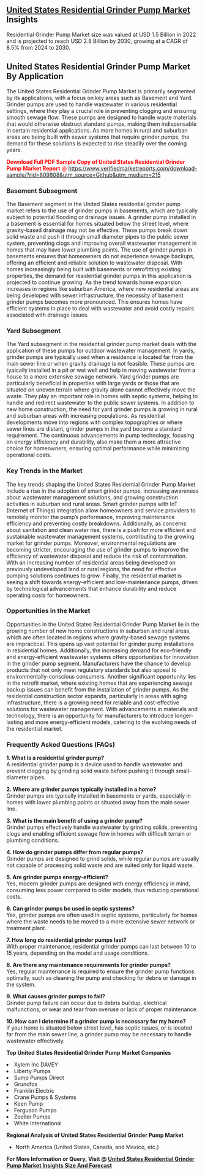 <h2><a href="https://www.verifiedmarketreports.com/download-sample/?rid=809808&amp;utm_source=Github&amp;utm_medium=215" target="_blank">United States Residential Grinder Pump Market</a> Insights</h2><p>Residential Grinder Pump Market size was valued at USD 1.5 Billion in 2022 and is projected to reach USD 2.8 Billion by 2030, growing at a CAGR of 8.5% from 2024 to 2030.</p><p><h2>United States Residential Grinder Pump Market By Application</h2><p>The United States Residential Grinder Pump Market is primarily segmented by its applications, with a focus on key areas such as Basement and Yard. Grinder pumps are used to handle wastewater in various residential settings, where they play a crucial role in preventing clogging and ensuring smooth sewage flow. These pumps are designed to handle waste materials that would otherwise obstruct standard pumps, making them indispensable in certain residential applications. As more homes in rural and suburban areas are being built with sewer systems that require grinder pumps, the demand for these solutions is expected to rise steadily over the coming years. <p><span class=""><span style="color: #ff0000;"><strong>Download Full PDF Sample Copy of United States Residential Grinder Pump Market Report</strong> @ </span><a href="https://www.verifiedmarketreports.com/download-sample/?rid=809808&amp;utm_source=Github&amp;utm_medium=215" target="_blank">https://www.verifiedmarketreports.com/download-sample/?rid=809808&amp;utm_source=Github&amp;utm_medium=215</a></span></p></p><h3>Basement Subsegment</h3><p>The Basement segment in the United States residential grinder pump market refers to the use of grinder pumps in basements, which are typically subject to potential flooding or drainage issues. A grinder pump installed in a basement is essential for homes situated below the street level, where gravity-based drainage may not be effective. These pumps break down solid waste and push it through small diameter pipes to the public sewer system, preventing clogs and improving overall wastewater management in homes that may have lower plumbing points. The use of grinder pumps in basements ensures that homeowners do not experience sewage backups, offering an efficient and reliable solution to wastewater disposal. With homes increasingly being built with basements or retrofitting existing properties, the demand for residential grinder pumps in this application is projected to continue growing. As the trend towards home expansion increases in regions like suburban America, where new residential areas are being developed with sewer infrastructure, the necessity of basement grinder pumps becomes more pronounced. This ensures homes have efficient systems in place to deal with wastewater and avoid costly repairs associated with drainage issues.</p><h3>Yard Subsegment</h3><p>The Yard subsegment in the residential grinder pump market deals with the application of these pumps for outdoor wastewater management. In yards, grinder pumps are typically used when a residence is located far from the main sewer line or when gravity drainage is not feasible. These pumps are typically installed in a pit or wet well and help in moving wastewater from a house to a more extensive sewage network. Yard grinder pumps are particularly beneficial in properties with large yards or those that are situated on uneven terrain where gravity alone cannot effectively move the waste. They play an important role in homes with septic systems, helping to handle and redirect wastewater to the public sewer systems. In addition to new home construction, the need for yard grinder pumps is growing in rural and suburban areas with increasing populations. As residential developments move into regions with complex topographies or where sewer lines are distant, grinder pumps in the yard become a standard requirement. The continuous advancements in pump technology, focusing on energy efficiency and durability, also make them a more attractive choice for homeowners, ensuring optimal performance while minimizing operational costs.</p><h3>Key Trends in the Market</h3><p>The key trends shaping the United States Residential Grinder Pump Market include a rise in the adoption of smart grinder pumps, increasing awareness about wastewater management solutions, and growing construction activities in suburban and rural areas. Smart grinder pumps with IoT (Internet of Things) integration allow homeowners and service providers to remotely monitor the pump’s performance, improving maintenance efficiency and preventing costly breakdowns. Additionally, as concerns about sanitation and clean water rise, there is a push for more efficient and sustainable wastewater management systems, contributing to the growing market for grinder pumps. Moreover, environmental regulations are becoming stricter, encouraging the use of grinder pumps to improve the efficiency of wastewater disposal and reduce the risk of contamination. With an increasing number of residential areas being developed on previously undeveloped land or rural regions, the need for effective pumping solutions continues to grow. Finally, the residential market is seeing a shift towards energy-efficient and low-maintenance pumps, driven by technological advancements that enhance durability and reduce operating costs for homeowners.</p><h3>Opportunities in the Market</h3><p>Opportunities in the United States Residential Grinder Pump Market lie in the growing number of new home constructions in suburban and rural areas, which are often located in regions where gravity-based sewage systems are impractical. This opens up vast potential for grinder pump installations in residential homes. Additionally, the increasing demand for eco-friendly and energy-efficient wastewater systems offers opportunities for innovation in the grinder pump segment. Manufacturers have the chance to develop products that not only meet regulatory standards but also appeal to environmentally-conscious consumers. Another significant opportunity lies in the retrofit market, where existing homes that are experiencing sewage backup issues can benefit from the installation of grinder pumps. As the residential construction sector expands, particularly in areas with aging infrastructure, there is a growing need for reliable and cost-effective solutions for wastewater management. With advancements in materials and technology, there is an opportunity for manufacturers to introduce longer-lasting and more energy-efficient models, catering to the evolving needs of the residential market.</p><h3>Frequently Asked Questions (FAQs)</h3><p><b>1. What is a residential grinder pump?</b><br>A residential grinder pump is a device used to handle wastewater and prevent clogging by grinding solid waste before pushing it through small-diameter pipes.</p><p><b>2. Where are grinder pumps typically installed in a home?</b><br>Grinder pumps are typically installed in basements or yards, especially in homes with lower plumbing points or situated away from the main sewer line.</p><p><b>3. What is the main benefit of using a grinder pump?</b><br>Grinder pumps effectively handle wastewater by grinding solids, preventing clogs and enabling efficient sewage flow in homes with difficult terrain or plumbing conditions.</p><p><b>4. How do grinder pumps differ from regular pumps?</b><br>Grinder pumps are designed to grind solids, while regular pumps are usually not capable of processing solid waste and are suited only for liquid waste.</p><p><b>5. Are grinder pumps energy-efficient?</b><br>Yes, modern grinder pumps are designed with energy efficiency in mind, consuming less power compared to older models, thus reducing operational costs.</p><p><b>6. Can grinder pumps be used in septic systems?</b><br>Yes, grinder pumps are often used in septic systems, particularly for homes where the waste needs to be moved to a more extensive sewer network or treatment plant.</p><p><b>7. How long do residential grinder pumps last?</b><br>With proper maintenance, residential grinder pumps can last between 10 to 15 years, depending on the model and usage conditions.</p><p><b>8. Are there any maintenance requirements for grinder pumps?</b><br>Yes, regular maintenance is required to ensure the grinder pump functions optimally, such as cleaning the pump and checking for debris or damage in the system.</p><p><b>9. What causes grinder pumps to fail?</b><br>Grinder pump failure can occur due to debris buildup, electrical malfunctions, or wear and tear from overuse or lack of proper maintenance.</p><p><b>10. How can I determine if a grinder pump is necessary for my home?</b><br>If your home is situated below street level, has septic issues, or is located far from the main sewer line, a grinder pump may be necessary to handle wastewater effectively.</p></p><p><strong>Top United States Residential Grinder Pump Market Companies</strong></p><div data-test-id=""><p><li>Xylem Inc DAVEY</li><li> Liberty Pumps</li><li> Sump Pumps Direct</li><li> Grundfos</li><li> Franklin Electric</li><li> Crane Pumps & Systems</li><li> Keen Pump</li><li> Ferguson Pumps</li><li> Zoeller Pumps</li><li> White International</li></p><div><strong>Regional Analysis of&nbsp;United States Residential Grinder Pump Market</strong></div><ul><li dir="ltr"><p dir="ltr">North America&nbsp;(United States, Canada, and Mexico, etc.)</p></li></ul><p><strong>For More Information or Query, Visit @&nbsp;</strong><strong><a href="https://www.verifiedmarketreports.com/product/residential-grinder-pump-market/?utm_source=Github&amp;utm_medium=215" target="_blank">United States Residential Grinder Pump Market Insights Size And Forecast</a></strong></p></div>
